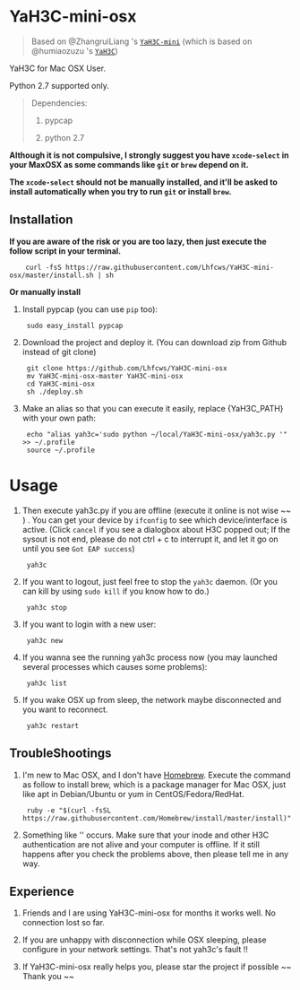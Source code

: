 YaH3C-mini-osx
==========

> Based on @ZhangruiLiang 's [`YaH3C-mini`](https://github.com/ZhanruiLiang/YaH3C-mini) (which is based on @humiaozuzu 's [`YaH3C`](https://github.com/humiaozuzu/YaH3C))

YaH3C for Mac OSX User.

Python 2.7 supported only.

> Dependencies:
>
>   1. pypcap
>
>   2. python 2.7 

**Although it is not compulsive, I strongly suggest you have `xcode-select` in your MaxOSX as some commands like `git` or `brew` depend on it.**

**The `xcode-select` should not be manually installed, and it'll be asked to install automatically when you try to run `git` or install `brew`.**

## Installation

**If you are aware of the risk or you are too lazy, then just execute the follow script in your terminal.**

        curl -fsS https://raw.githubusercontent.com/Lhfcws/YaH3C-mini-osx/master/install.sh | sh

**Or manually install**

1. Install pypcap (you can use `pip` too):

		sudo easy_install pypcap

2. Download the project and deploy it. (You can download zip from Github instead of git clone)

        git clone https://github.com/Lhfcws/YaH3C-mini-osx
        mv YaH3C-mini-osx-master YaH3C-mini-osx
        cd YaH3C-mini-osx
        sh ./deploy.sh

3. Make an alias so that you can execute it easily, replace {YaH3C_PATH} with your own path:

        echo "alias yah3c='sudo python ~/local/YaH3C-mini-osx/yah3c.py '" >> ~/.profile
        source ~/.profile

# Usage

1. Then execute yah3c.py if you are offline (execute it online is not wise ~~ ) . You can get your device by `ifconfig` to see which device/interface is active. (Click `cancel` if you see a dialogbox about H3C popped out; If the sysout is not end, please do not ctrl + c to interrupt it, and let it go on until you see `Got EAP success`)

		yah3c

2. If you want to logout, just feel free to stop the `yah3c` daemon. (Or you can kill by using `sudo kill` if you know how to do.)

		yah3c stop

3. If you want to login with a new user:

        yah3c new

4. If you wanna see the running yah3c process now (you may launched several processes which causes some problems):

        yah3c list

5. If you wake OSX up from sleep, the network maybe disconnected and you want to reconnect.

        yah3c restart
		

## TroubleShootings

1. I'm new to Mac OSX, and I don't have [Homebrew](http://brew.sh). Execute the command as follow to install brew, which is a package manager for Mac OSX, just like apt in Debian/Ubuntu or yum in CentOS/Fedora/RedHat.

		ruby -e "$(curl -fsSL https://raw.githubusercontent.com/Homebrew/install/master/install)"

2. Something like '<!DOCTYPE html>' occurs. Make sure that your inode and other H3C authentication are not alive and your computer is offline. If it still happens after you check the problems above, then please tell me in any way.


## Experience

1. Friends and I are using YaH3C-mini-osx for months it works well. No connection lost so far.

2. If you are unhappy with disconnection while OSX sleeping, please configure in your network settings. That's not yah3c's fault !!

3. If YaH3C-mini-osx really helps you, please star the project if possible ~~ Thank you ~~ 